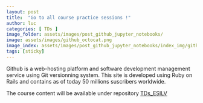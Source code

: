 ```yaml
---
layout: post
title:  "Go to all course practice sessions !"
author: luc
categories: [ TDs ]
image_folder: assets/images/post_github_jupyter_notebooks/
image: assets/images/github_octocat.png
image_index: assets/images/post_github_jupyter_notebooks/index_img/github_octocat.png
tags: [sticky]
---
```


Github is a web-hosting platform and software development management service using Git versionning system. This site is developed using Ruby on Rails and contains as of today 50 millions suscribers worldwide.

The course content will be available under repository [TDs_ESILV](https://github.com/Luc-Bertin/TDs_ESILV)

